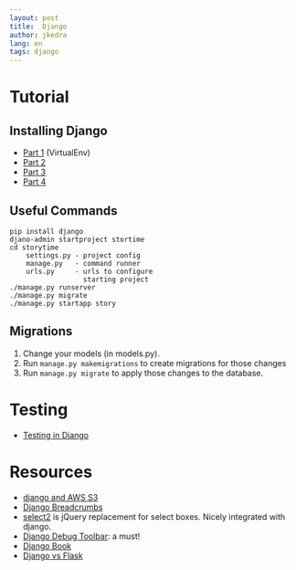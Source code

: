 ```yaml
---
layout: post
title:  Django
author: jkedra
lang: en
tags: django
---
```


# Tutorial

## Installing Django

* [Part 1](https://www.youtube.com/watch?v=oT1A1KKf0SI) (VirtualEnv)
* [Part 2](https://www.youtube.com/watch?v=EcY1HBK9hf4)
* [Part 3](https://www.youtube.com/watch?v=zTNA0MtZwso)
* [Part 4](https://docs.djangoproject.com/en/1.8/intro/tutorial01/)


## Useful Commands

    pip install django
    djano-admin startproject stortime
    cd storytime
        settings.py - project config
        manage.py   - command runner
        urls.py     - urls to configure
                      starting project   
    ./manage.py runserver
    ./manage.py migrate
    ./manage.py startapp story

## Migrations

1. Change your models (in models.py).
2. Run `manage.py makemigrations` to create migrations for those changes
3. Run `manage.py migrate` to apply those changes to the database.

# Testing

* [Testing in Django](https://realpython.com/blog/python/testing-in-django-part-1-best-practices-and-examples/)

# Resources

* [django and AWS S3](https://www.caktusgroup.com/blog/2014/11/10/Using-Amazon-S3-to-store-your-Django-sites-static-and-media-files/)
* [Django Breadcrumbs][djbreadcrumbs]
* [select2][Select2] is jQuery replacement for select boxes.
    Nicely integrated with django.
* [Django Debug Toolbar][debug-toolbar]: a must!
* [Django Book](http://djangobook.com/)
* [Django vs Flask](https://testdriven.io/blog/django-vs-flask/)


[djbreadcrumbs]: https://django-bootstrap-breadcrumbs.readthedocs.org/en/latest/
[select2]: https://github.com/select2/select2
[debug-toolbar]: https://github.com/django-debug-toolbar/django-debug-toolbar


